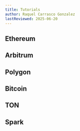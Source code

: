 ```yaml
---
title: Tutorials
author: Raquel Carrasco Gonzalez
lastReviewed: 2025-06-20
---
```


## Ethereum

## Arbitrum

## Polygon

## Bitcoin

## TON

## Spark